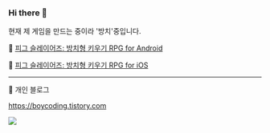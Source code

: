 ### Hi there 👋

현재 제 게임을 만드는 중이라 '방치'중입니다.

🤖 [피그 슬레이어즈: 방치형 키우기 RPG for Android](https://play.google.com/store/apps/details?id=com.mongilmongilgames.pigslayers&hl=ko)

🍏 [피그 슬레이어즈: 방치형 키우기 RPG for iOS](https://apps.apple.com/kr/app/%ED%94%BC%EA%B7%B8-%EC%8A%AC%EB%A0%88%EC%9D%B4%EC%96%B4%EC%A6%88-%EB%B0%A9%EC%B9%98%ED%98%95-%ED%82%A4%EC%9A%B0%EA%B8%B0-rpg/id1622193483)



---
:blue_book: 개인 블로그

https://boycoding.tistory.com

<!--
**adunStudio/adunstudio** is a ✨ _special_ ✨ repository because its `README.md` (this file) appears on your GitHub profile.

Here are some ideas to get you started:

- 🔭 I’m currently working on ...
- 🌱 I’m currently learning ...
- 👯 I’m looking to collaborate on ...
- 🤔 I’m looking for help with ...
- 💬 Ask me about ...
- 📫 How to reach me: ...
- 😄 Pronouns: ...
- ⚡ Fun fact: ...
-->

<a href="https://hhpluscertificateofcompletion.oopy.io/">
  <img src="https://static.spartacodingclub.kr/hanghae99/plus/completion/badge_black.svg" />
</a>

